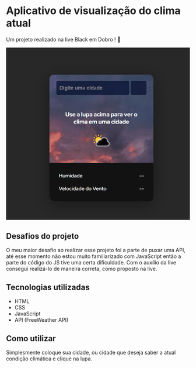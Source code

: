  # Aplicativo de visualização do clima atual

Um projeto realizado na live Black em Dobro ! 🚀 

<img src="Weather.gif" alt="gif do projeto">


## Desafios do projeto

O meu maior desafio ao realizar esse projeto foi a parte de puxar uma API, até esse momento não estou muito familiarizado com JavaScript então a parte do código do JS tive uma certa dificuldade. Com o auxílio da live consegui realizá-lo de maneira correta, como proposto na live.

## Tecnologias utilizadas

- HTML
- CSS
- JavaScript
- API (FreeWeather API)

## Como utilizar

Simplesmente coloque sua cidade, ou cidade que deseja saber a atual condição climática e clique na lupa.
